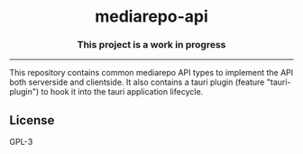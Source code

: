 <h1 align="center">
mediarepo-api
</h1>
<h3 align="center" color="red">
This project is a work in progress
</h3>

- - - 

This repository contains common mediarepo API types to implement the API both serverside
and clientside. It also contains a tauri plugin (feature "tauri-plugin") to hook it
into the tauri application lifecycle.

## License

GPL-3